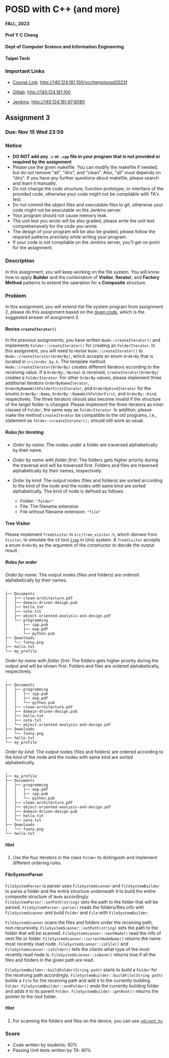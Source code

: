 # POSD with C++ (and more)

#### FALL, 2023

#### Prof Y C Cheng

#### Dept of Computer Science and Information Engineering

#### Taipei Tech

### Important Links

* [Course Link](http://140.124.181.100/yccheng/posd2023f): http://140.124.181.100/yccheng/posd2023f

* [Gitlab](http://140.124.181.100): http://140.124.181.100

* [Jenkins](http://140.124.181.97:8080): http://140.124.181.97:8080

## Assignment 3

### Due: Nov 15 Wed 23:59

### Notice

* **DO NOT add any `.c` or `.cpp` file in your program that is not provided or required by the assignment**
* Please use the given makefile. You can modify the makefile if needed, but do not remove "all", "dirs", and "clean". Also, "all" must depends on "dirs". If you have any further questions about makefile, please search and learn it manually.
* Do not change the code structure, function prototype, or interface of the provided code, otherwise your code might not be compilable with TA's test.
* Do not commit the object files and executable files to git, otherwise your code might not be executable on the Jenkins server.
* Your program should not cause memory leak.
* The unit test you wrote will be also graded, please write the unit test comprehensively for the code you wrote.
* The design of your program will be also be graded, please follow the required patterns precisely while writing your program.
* If your code is not compilable on the Jenkins server, you'll get no point for the assignment.

### Description

In this assignment, you will keep working on the file system. You will know how to apply **Builder** and the combination of **Visitor**, **Iterator**, and **Factory Method** patterns to extend the operation for a **Composite** structure.

### Problem

In this assignment, you will extend the file system program from assignment 2, please do this assignment based on the [given code](./given_code), which is the suggested answer of assignment 2.

#### Revise `createIterator()`

In the previous assignments, you have written `Node::createIterator()` and implements `Folder::createIterator()` for creating an `FolderIterator`. In this assignment, you will need to revise `Node::createIterator()` to `Node::createIterator(OrderBy)`, which accepts an enum `OrderBy` that is located in `src/order_by.h`. The template method `Node::createIterator(OrderBy)` creates different iterators according to the receiving value. If a `OrderBy::Normal` is received, `createIterator(OrderBy)` creates a `FolderIterator`. For other `OrderBy` values, please implement three additional iterators `OrderByNameIterator`, `OrderByNameWithFolderFirstIterator`, and `OrderByKindIterator` for the enums `OrderBy::Name`, `OrderBy::NameWithFolderFirst`, and `OrderBy::Kind`, respectively. The three iterators should also become invalid if the structure of the target folder is changed. Please implement the three iterators as inner classes of `Folder`, the same way as `FolderIterator`. In addition, please make the method `createIterator` be compatible to the old programs, i.e., statement as `folder->createIterator();` should still work as usual.

##### Rules for iterating

- *Order by name*: The nodes under a folder are traversed alphabetically by their name.
- *Order by name with folder first*: The folders gets higher priority during the traversal and will be traversed first. Folders and files are traversed alphabetically by their names, respectively.
- *Order by kind*: The output nodes (files and folders) are sorted according to the kind of the node and the nodes with same kind are sorted alphabetically. The kind of node is defined as follows:

  - Folder: `"folder"`
  - File: The filename extension
  - File without filename extension: `"file"`

#### Tree Visitor

Please implement `TreeVisitor` in `src/tree_visitor.h`, which derives from `Visitor`, to simulate the cli tool [`tree`](https://www.javatpoint.com/linux-tree-command) in Unix system. A `TreeVisitor` accepts a enum `OrderBy` as the argument of the constructor to decide the output result.

##### Rules for order

*Order by name*: The output nodes (files and folders) are ordered alphabetically by their names.

```shell
.
├── Documents
│   ├── clean-architecture.pdf
│   ├── domain-driven-design.pub
│   ├── hello.txt
│   ├── note.txt
│   ├── object-oriented-analysis-and-design.pdf
│   └── programming
│       ├── cpp.pub
│       ├── oop.pdf
│       └── python.pub
├── Downloads
│   └── funny.png
├── hello.txt
└── my_profile
```

*Order by name with folder first*: The folders gets higher priority during the output and will be shown first. Folders and files are ordered alphabetically, respectively.

``` shell
.
├── Documents
│   ├── programming
│   │   ├── cpp.pub
│   │   ├── oop.pdf
│   │   └── python.pub
│   ├── clean-architecture.pdf
│   ├── domain-driven-design.pub
│   ├── hello.txt
│   ├── note.txt
│   └── object-oriented-analysis-and-design.pdf
├── Downloads
│   └── funny.png
├── hello.txt
└── my_profile
```

*Order by kind*: The output nodes (files and folders) are ordered according to the kind of the node and the nodes with same kind are sorted alphabetically.

``` shell
.
├── my_profile
├── Documents
│   ├── programming
│   │   ├── oop.pdf
│   │   ├── cpp.pub
│   │   └── python.pub
│   ├── clean-architecture.pdf
│   ├── object-oriented-analysis-and-design.pdf
│   ├── domain-driven-design.pub
│   ├── hello.txt
│   └── note.txt
├── Downloads
│   └── funny.png
└── hello.txt
```

##### Hint

1. Use the four iterators in the class `Folder` to distinguish and implement different ordering rules.

#### FileSystemParser

`FileSystemParser` is parser uses `FileSystemScanner` and `FileSystemBuilder` to parse a folder and the entire structure underneath it to build the entire composite structure of `Node` accordingly. `FileSystemParser::setPath(string)` sets the path to the folder that will be parsed. `FileSystemParser::parse()` reads the folders/files info with `FileSystemScanner` and build `Folder` and `File` with `FileSystemBuilder`.

`FileSystemScanner` scans the files and folders under the receiving path, non-recursively. `FileSystemScanner::setPath(string)` sets the path to the folder that will be scanned. `FileSystemScanner::nextNode()` read the info of next file or folder. `FileSystemScanner::currentNodeName()` returns the name most recently read node. `FileSystemScanner::isFile()` and `FileSystemScanner::isFolder()` tells the clients what type of the most recently read node is. `FileSystemScanner::isDone()` returns true if all the files and folders in the given path are read.


`FileSystemBuilder::buildFolder(String path)` starts to build a `Folder` for the receiving path accordingly. `FileSystemBuilder::buildFile(String path)` builds a `File` for the receiving path and add it to the currently building `Folder`. `FileSystemBuilder::endFolder()` ends the currently building folder and adds it to its parent `Folder`. `FileSystemBuilder::getRoot()` returns the pointer to the root folder.

##### Hint

1. For scanning the folders and files on the device, you can use [`<dirent.h>`](https://pubs.opengroup.org/onlinepubs/7908799/xsh/dirent.h.html)

### Score

* Code written by students: 60%
* Passing Unit tests written by TA: 40%
